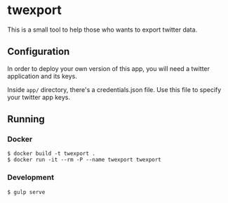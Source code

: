 # twexport

This is a small tool to help those who wants to export twitter data.

## Configuration

In order to deploy your own version of this app, you will need a twitter
application and its keys.

Inside `app/` directory, there's a credentials.json file. Use this file
to specify your twitter app keys.

## Running

### Docker

    $ docker build -t twexport .
    $ docker run -it --rm -P --name twexport twexport 

### Development

    $ gulp serve
